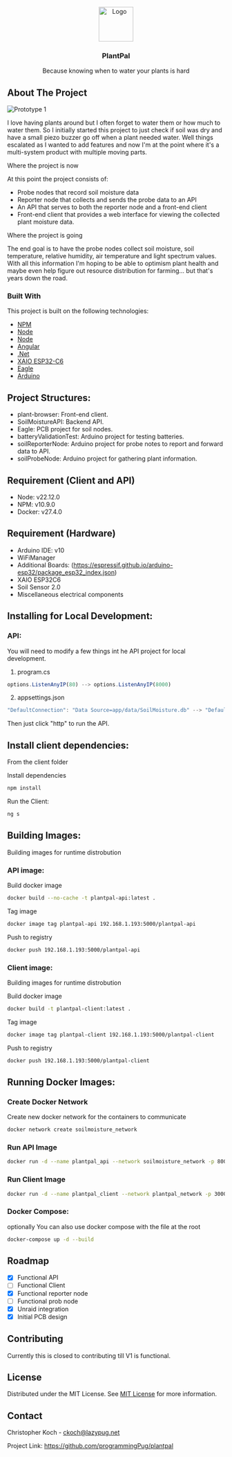 
<br/>
<div align="center">
<a href="https://github.com/ShaanCoding/ReadME-Generator">
<img src="https://imgur.com/BdczfrQ.png" alt="Logo" width="80" height="80">
</a>
<h3 align="center">PlantPal</h3>
<p align="center">
Because knowing when to water your plants is hard


  


</p>
</div>

## About The Project

![Prototype 1](https://imgur.com/TyOfD6j.png)

I love having plants around but I often forget to water them or how much to water them. So I initially started this project to just check if soil was dry and have a small piezo buzzer go off when a plant needed water. Well things escalated as I wanted to add features and now I'm at the point where it's a multi-system product with multiple moving parts. 

Where the project is now

At this point the project consists of:
- Probe nodes that record soil moisture data
- Reporter node that collects and sends the probe data to an API
- An API that serves to both the reporter node and a front-end client
- Front-end client that provides a web interface for viewing the collected plant moisture data.

Where the project is going

The end goal is to have the probe nodes collect soil moisture, soil temperature, relative humidity, air temperature and light spectrum values. With all this information I'm hoping to be able to optimism plant health and maybe even help figure out resource distribution for farming... but that's years down the road.
### Built With

This project is built on the following technologies:

- [NPM](https://www.npmjs.com/)
- [Node](https://nodejs.org/en)
- [Node](https://www.docker.com/)
- [Angular](https://angular.dev/)
- [.Net](https://dotnet.microsoft.com/en-us/download)
- [XAIO ESP32-C6](https://wiki.seeedstudio.com/xiao_esp32c6_getting_started/)
- [Eagle](https://www.autodesk.com/products/eagle/overview?term=1-YEAR&tab=subscription)
- [Arduino](https://www.arduino.cc/)

## Project Structures:

- plant-browser: Front-end client.
- SoilMoistureAPI: Backend API.
- Eagle: PCB project for soil nodes.
- batteryValidationTest: Arduino project for testing batteries.
- soilReporterNode: Arduino project for probe notes to report and forward data to API.
- soilProbeNode: Arduino project for gathering plant information.

## Requirement (Client and API)

- Node: v22.12.0
- NPM: v10.9.0
- Docker: v27.4.0

## Requirement (Hardware)
- Arduino IDE: v10
 - WiFiManager
 - Additional Boards: (https://espressif.github.io/arduino-esp32/package_esp32_index.json)
- XAIO ESP32C6
- Soil Sensor 2.0
- Miscellaneous electrical components

## Installing for Local Development:

### API:
You will need to modify a few things int he API project for local development.

1) program.cs
```js
options.ListenAnyIP(80) --> options.ListenAnyIP(8000)
```

2) appsettings.json
```js
"DefaultConnection": "Data Source=app/data/SoilMoisture.db" --> "DefaultConnection": "Data Source=SoilMoisture.db"
```

Then just click "http" to run the API.

## Install client dependencies:
From the client folder

Install dependencies
```sh
npm install
```

Run the Client:
```sh
ng s
```

## Building Images:
Building images for runtime distrobution

### API image:

Build docker image
```sh
docker build --no-cache -t plantpal-api:latest .
```

Tag image
```sh
docker image tag plantpal-api 192.168.1.193:5000/plantpal-api
```

Push to registry
```sh
docker push 192.168.1.193:5000/plantpal-api
```

### Client image:
Building images for runtime distrobution

Build docker image
```sh
docker build -t plantpal-client:latest .
```

Tag image
```sh
docker image tag plantpal-client 192.168.1.193:5000/plantpal-client
```

Push to registry
```sh
docker push 192.168.1.193:5000/plantpal-client
```

## Running Docker Images:

### Create Docker Network
Create new docker network for the containers to communicate
```sh
docker network create soilmoisture_network
```

### Run API Image

```sh
docker run -d --name plantpal_api --network soilmoisture_network -p 8000:80 plantpal_api:latest
```

### Run Client Image
```sh
docker run -d --name plantpal_client --network plantpal_network -p 3000:80 plantpal_client:latest
```

### Docker Compose:
optionally You can also use docker compose with the file at the root

```sh
docker-compose up -d --build
```



## Roadmap

- [X] Functional API
- [ ] Functional Client
- [X] Functional reporter node
- [ ] Functional prob node
- [X] Unraid integration
- [X] Initial PCB design 
## Contributing

Currently this is closed to contributing till V1 is functional.
## License

Distributed under the MIT License. See [MIT License](https://opensource.org/licenses/MIT) for more information.
## Contact

Christopher Koch - ckoch@lazypug.net

Project Link: https://github.com/programmingPug/plantpal
